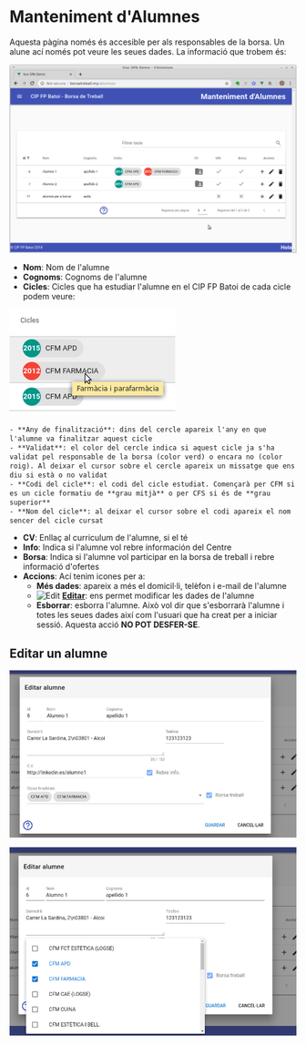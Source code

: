 # Manteniment d'Alumnes
Aquesta pàgina només és accesible per als responsables de la borsa. Un alune ací només pot veure les seues dades. La informació que trobem és:

![Alumnes](../img/alumnos.png)

- **Nom**: Nom de l'alumne
- **Cognoms**: Cognoms de l'alumne
- **Cicles**: Cicles que ha estudiar l'alumne en el CIP FP Batoi de cada cicle podem veure:

![cicle](../img/ciclo.png)

    - **Any de finalització**: dins del cercle apareix l'any en que l'alumne va finalitzar aquest cicle
    - **Validat**: el color del cercle indica si aquest cicle ja s'ha validat pel responsable de la borsa (color verd) o encara no (color roig). Al deixar el cursor sobre el cercle apareix un missatge que ens diu si està o no validat
    - **Codi del cicle**: el codi del cicle estudiat. Començarà per CFM si es un cicle formatiu de **grau mitjà** o per CFS si és de **grau superior**
    - **Nom del cicle**: al deixar el cursor sobre el codi apareix el nom sencer del cicle cursat
- **CV**: Enllaç al curriculum de l'alumne, si el té
- **Info**: Indica si l'alumne vol rebre información del Centre
- **Borsa**: Indica si l'alumne vol participar en la borsa de treball i rebre informació d'ofertes
- **Accions**: Ací tenim icones per a:
    - **Més dades**: apareix a més el domicil·li, telèfon i e-mail de l'alumne
    - ![Edit](https://github.com/google/material-design-icons/image/1x_web/ic_edit_black_18dp.png) **[Editar](#editar-un-alumne)**: ens permet modificar les dades de l'alumne
    - **Esborrar**: esborra l'alumne. Això vol dir que s'esborrarà l'alumne i totes les seues dades així com l'usuari que ha creat per a iniciar sessió. Aquesta acció **NO POT DESFER-SE**.

## Editar un alumne

![Editar alumne](../img/alumnos-edit.png)


![Editar cicles](../img/alumnos-edit-ciclos.png)




